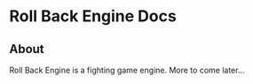 # Roll Back Engine Docs

## About

Roll Back Engine is a fighting game engine.  More to come later...
